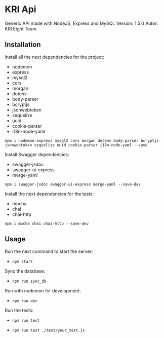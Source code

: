 # KRI Api
Generic API made with NodeJS, Express and MySQL
Version: 1.5.0
Autor: KRI Eight Team

## Installation
Install all the next dependencies for the project:
- nodemon
- express
- mysql2
- cors
- morgan
- dotenv
- body-parser
- bcryptjs
- jsonwebtoken
- sequelize
- uuid
- cookie-parser
- i18n-node-yaml

```npm i nodemon express mysql2 cors morgan dotenv body-parser bcryptjs jsonwebtoken sequelize uuid cookie-parser i18n-node-yaml --save```

Install Swagger dependencies:
- swagger-jsdoc
- swagger-ui-express
- merge-yaml

```npm i swagger-jsdoc swagger-ui-express merge-yaml --save-dev```

Install the next dependencies for the tests:
- mocha
- chai
- chai-http

```npm i mocha chai chai-http --save-dev```

## Usage
Run the next command to start the server:
- ```npm start```

Sync the database:
- ```npm run sync_db```

Run with nodemon for development:
- ```npm run dev```

Run the tests:
- ```npm run test```

- ```npm run test ./test/your_test.js```
